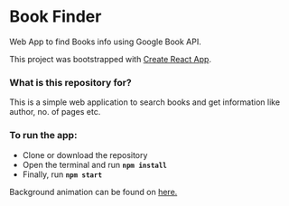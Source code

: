 <h1>Book Finder</h1>
<p>Web App to find Books info using Google Book API.</p>
<p>This project was bootstrapped with <a href="https://github.com/facebook/create-react-app">Create React App</a>.<p>
  
<h3>What is this repository for?</h3>
<p>This is a simple web application to search books and get information like author, no. of pages etc.</p>

<h3>To run the app:</h3>
<ul>
  <li>Clone or download the repository</li>
  <li>Open the terminal and run <code><strong>npm install</strong></code></li>
  <li>Finally, run <code><strong>npm start</strong></code></li>
</ul>

<p>Background animation can be found on <a href="https://codepen.io/P1N2O/pen/pyBNzX">here.</a></p>




